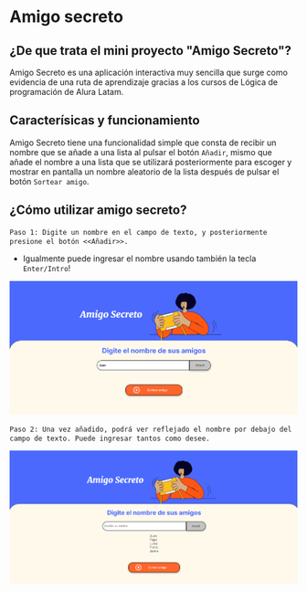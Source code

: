 <h1>Amigo secreto</h1>

<h2>¿De que trata el mini proyecto "Amigo Secreto"?</h2>

Amigo Secreto es una aplicación interactiva muy sencilla que surge como evidencia de una ruta de aprendizaje gracias a los cursos de Lógica de programación de Alura Latam.

<h2>Caracterísicas y funcionamiento</h2>

Amigo Secreto tiene una funcionalidad simple que consta de recibir un nombre que se añade a una lista al pulsar el botón ```Añadir```, mismo que añade el nombre a una lista que se utilizará posteriormente para escoger y mostrar en pantalla un nombre aleatorio de la lista después de pulsar el botón ```Sortear amigo```.

<h2>¿Cómo utilizar amigo secreto?</h2>

    Paso 1: Digite un nombre en el campo de texto, y posteriormente presione el botón <<Añadir>>.
- Igualmente puede ingresar el nombre usando también la tecla ```Enter/Intro```!

!['Imagen demostrativa'](assets/paso1.png)

    Paso 2: Una vez añadido, podrá ver reflejado el nombre por debajo del campo de texto. Puede ingresar tantos como desee.

!['Imagen demostrativa'](assets/paso2.png)